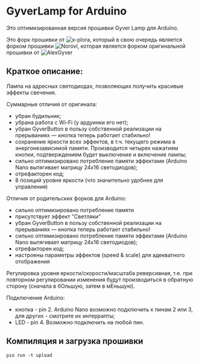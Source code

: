 ﻿# GyverLamp for Arduino 

Это оптимизированная версия прошивки Gyver Lamp для Arduino.

Это форк прошивки от ![x-plora](https://github.com/x-plora/GyverLamp_for_Arduino), который в свою очередь является форком прошивки ![Norovl](https://github.com/Norovl/GyverLamp_for_Arduino), которая является форком оригинальной прошивки от ![AlexGyver](https://github.com/AlexGyver/GyverLamp/)

## Краткое описание:

Лампа на адресных светодиодах, позволяющих получить красивые эффекты свечения.

Суммарные отличия от оригинала:
- 	убран будильник;
- 	убрана работа с Wi-Fi (у ардуинки его нет);
-   убран GyverButton в пользу собственной реализации на прерываниях — кнопка теперь работает стабильно!
- 	сохранение яркости всех эффектов, в т.ч. текущего режима в энергонезависимой памяти.
    Производится четырех нажатием кнопки, подтверждением будет выключение и включение лампы;
-   сильно оптимизировано потребление памяти эффектами (Arduino Nano вытягивает матрицу 24x16 светодиодов);
-   отрефакторен код;
-   8 позиций уровня яркости (что значительно удобнее для управления)

Отличия от родительских форков для Arduino:
-   сильно оптимизировано потребление памяти
-   присутствует эффект "Светляки"
-   убран GyverButton в пользу собственной реализации на прерываниях — кнопка теперь работает стабильно!
-   сильно оптимизировано потребление памяти эффектами (Arduino Nano вытягивает матрицу 24x16 светодиодов);
-   отрефакторен код;
-   настроены параметры эффектов (speed & scale) для адекватного отображения

Регулировка уровня яркости/скорости/масштаба реверсивная, т.е. при повторном
регулировании изменения будут производиться в обратную сторону (сначала в бОльшую,
затем в мЕньшую).

Подключение Arduino:
- кнопка - pin 2. Arduino Nano возможно подключить к пинам 2 или 3, для других - смотрите их интеррапты;
- LED - pin 4. Возможно подключить на любой пин.

## Компиляция и загрузка прошивки

`pio run -t upload`
